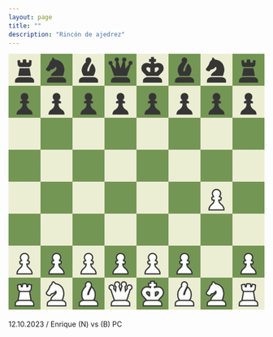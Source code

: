 ```yaml
---
layout: page
title: ""
description: "Rincón de ajedrez"
---
```


<div class="chess">
    <img src="assets/images/pages/chess/games/board.gif"/>
    <br/><br/>
    12.10.2023 / Enrique (N) vs (B) PC
<br/>
</div>
